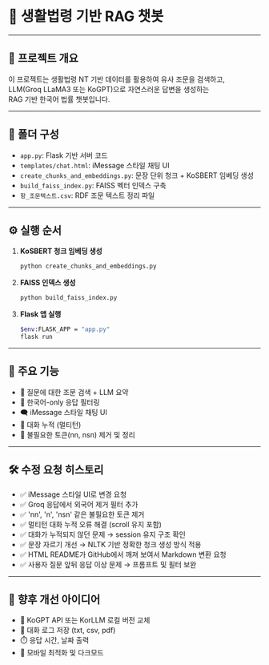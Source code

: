 # 📘 생활법령 기반 RAG 챗봇

---

## 🧠 프로젝트 개요

이 프로젝트는 생활법령 NT 기반 데이터를 활용하여 유사 조문을 검색하고,  
LLM(Groq LLaMA3 또는 KoGPT)으로 자연스러운 답변을 생성하는  
RAG 기반 한국어 법률 챗봇입니다.

---

## 📁 폴더 구성

- `app.py`: Flask 기반 서버 코드  
- `templates/chat.html`: iMessage 스타일 채팅 UI  
- `create_chunks_and_embeddings.py`: 문장 단위 청크 + KoSBERT 임베딩 생성  
- `build_faiss_index.py`: FAISS 벡터 인덱스 구축  
- `항_조문텍스트.csv`: RDF 조문 텍스트 정리 파일  

---

## ⚙️ 실행 순서

1. **KoSBERT 청크 임베딩 생성**

    ```bash
    python create_chunks_and_embeddings.py
    ```

2. **FAISS 인덱스 생성**

    ```bash
    python build_faiss_index.py
    ```

3. **Flask 앱 실행**

    ```bash
    $env:FLASK_APP = "app.py"
    flask run
    ```

---

## 🎨 주요 기능

- 💬 질문에 대한 조문 검색 + LLM 요약  
- 📌 한국어-only 응답 필터링  
- 🗨️ iMessage 스타일 채팅 UI  
- 🔄 대화 누적 (멀티턴)  
- 🧹 불필요한 토큰(nn, nsn) 제거 및 정리  

---

## 🛠 수정 요청 히스토리

- ✅ iMessage 스타일 UI로 변경 요청  
- ✅ Groq 응답에서 외국어 제거 필터 추가  
- ✅ 'nn', 'n', 'nsn' 같은 불필요한 토큰 제거  
- ✅ 멀티턴 대화 누적 오류 해결 (scroll 유지 포함)  
- ✅ 대화가 누적되지 않던 문제 → session 유지 구조 확인  
- ✅ 문장 자르기 개선 → NLTK 기반 정확한 청크 생성 방식 적용  
- ✅ HTML README가 GitHub에서 깨져 보여서 Markdown 변환 요청  
- ✅ 사용자 질문 앞뒤 응답 이상 문제 → 프롬프트 및 필터 보완  

---

## 📝 향후 개선 아이디어

- 🧠 KoGPT API 또는 KorLLM 로컬 버전 교체  
- 📁 대화 로그 저장 (txt, csv, pdf)  
- ⏱️ 응답 시간, 날짜 출력  
- 📲 모바일 최적화 및 다크모드  

